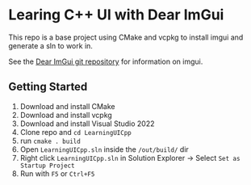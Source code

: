 # Learing C++ UI with Dear ImGui

This repo is a base project using CMake and vcpkg to install imgui and generate a sln to work in.

See the [Dear ImGui git repository](https://github.com/ocornut/imgui) for information on imgui.

## Getting Started

1. Download and install CMake 
1. Download and install vcpkg
1. Download and install Visual Studio 2022
1. Clone repo and `cd LearningUICpp`
1. run `cmake . build`
1. Open `LearningUICpp.sln` inside the `/out/build/` dir
1. Right click `LearningUICpp.sln` in Solution Explorer -> Select `Set as Startup Project`
1. Run with `F5` or `Ctrl+F5`